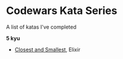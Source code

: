 # Codewars Kata Series

A list of katas I've completed

**5 kyu**

- [Closest and Smallest](https://github.com/darkbaby123/kata-closest-and-smallest), Elixir
